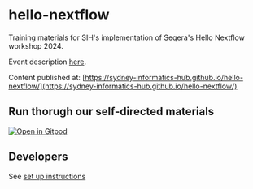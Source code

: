 # hello-nextflow

Training materials for SIH's implementation of Seqera's Hello Nextflow workshop 2024.

Event description [here](https://www.biocommons.org.au/events/hello-nextflow).

Content published at: [https://sydney-informatics-hub.github.io/hello-nextflow/](https://sydney-informatics-hub.github.io/hello-nextflow/)

## Run thorugh our self-directed materials
[![Open in Gitpod](https://gitpod.io/button/open-in-gitpod.svg)](https://gitpod.io/new/#https://github.com/Sydney-Informatics-Hub/hello-nextflow)

## Developers 

See [set up instructions](./dev_setup/README.md)